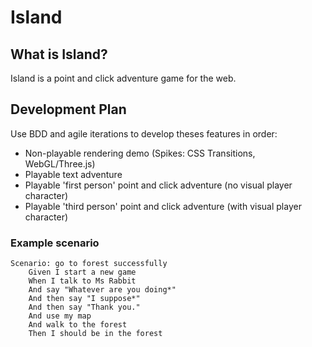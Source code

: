 # Island

## What is Island?

Island is a point and click adventure game for the web.

## Development Plan

Use BDD and agile iterations to develop theses features in order:

* Non-playable rendering demo (Spikes: CSS Transitions, WebGL/Three.js)
* Playable text adventure
* Playable 'first person' point and click adventure (no visual player character)
* Playable 'third person' point and click adventure (with visual player character)

### Example scenario
```gherkin
Scenario: go to forest successfully 
    Given I start a new game
    When I talk to Ms Rabbit
    And say "Whatever are you doing*"
    And then say "I suppose*"
    And then say "Thank you."
    And use my map
    And walk to the forest
    Then I should be in the forest
```